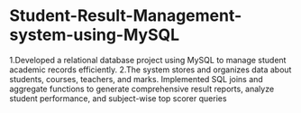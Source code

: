 # Student-Result-Management-system-using-MySQL
1.Developed a relational database project using MySQL to manage student academic records efficiently.  2.The system stores and organizes data about students, courses, teachers, and marks. Implemented SQL joins and aggregate functions to generate comprehensive result reports, analyze student performance, and subject-wise top scorer queries
